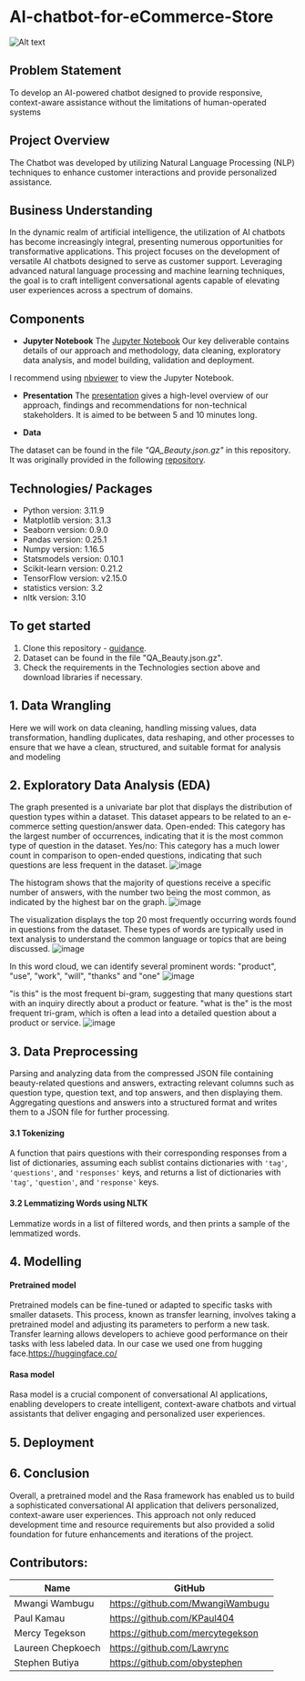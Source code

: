 # AI-chatbot-for-eCommerce-Store
![Alt text](https://github.com/MwangiWambugu/AI-chatbot-for-eCommerce-Store/blob/main/images/best-ai-chatbot-software.png)

## Problem Statement
To develop an AI-powered chatbot designed to provide responsive, context-aware assistance without the limitations of human-operated systems

## Project Overview
The Chatbot was developed by utilizing Natural Language Processing (NLP) techniques to enhance customer interactions and provide personalized assistance.

## Business Understanding
In the dynamic realm of artificial intelligence, the utilization of AI chatbots has become increasingly integral, presenting numerous opportunities for transformative applications. This project focuses on the development of versatile AI chatbots designed to serve as customer support. Leveraging advanced natural language processing and machine learning techniques, the goal is to craft intelligent conversational agents capable of elevating user experiences across a spectrum of domains.


## Components

* **Jupyter Notebook**
The [Jupyter Notebook](https://github.com/MwangiWambugu/AI-chatbot-for-eCommerce-Store) Our key deliverable contains details of our approach and methodology, data cleaning, exploratory data analysis, and model building, validation and deployment.

I recommend using [nbviewer](https://nbviewer.jupyter.org/) to view the Jupyter Notebook.

* **Presentation**
The [presentation](https://) gives a high-level overview of our approach, findings and recommendations for non-technical stakeholders. It is aimed to be between 5 and 10 minutes long.

* **Data**

The dataset can be found in the file *"QA_Beauty.json.gz"* in this repository. It was originally provided in the following [repository](https://github.com/MwangiWambugu/AI-chatbot-for-eCommerce-Store).

## Technologies/ Packages

* Python version: 3.11.9
* Matplotlib version: 3.1.3
* Seaborn version: 0.9.0
* Pandas version: 0.25.1
* Numpy version: 1.16.5
* Statsmodels version: 0.10.1
* Scikit-learn version: 0.21.2 
* TensorFlow version: v2.15.0
* statistics version: 3.2
* nltk version: 3.10


## To get started

1. Clone this repository - [guidance](https://help.github.com/articles/cloning-a-repository/).
2. Dataset can be found in the file "QA_Beauty.json.gz".
3. Check the requirements in the Technologies section above and download libraries if necessary.

## 1. Data Wrangling
Here we will work on data cleaning, handling missing values, data transformation, handling duplicates, data reshaping, and other processes to ensure that we have a clean, structured, and suitable format for analysis and modeling

## 2. Exploratory Data Analysis (EDA)
The graph presented is a univariate bar plot that displays the distribution of question types within a dataset. This dataset appears to be related to an e-commerce setting question/answer data.
Open-ended: This category has the largest number of occurrences, indicating that it is the most common type of question in the dataset.
Yes/no: This category has a much lower count in comparison to open-ended questions, indicating that such questions are less frequent in the dataset.
![image](https://github.com/MwangiWambugu/AI-chatbot-for-eCommerce-Store/blob/main/images/univariate%20analysis.png)

The histogram shows that the majority of questions receive a specific number of answers, with the number two being the most common, as indicated by the highest bar on the graph.
![image](https://github.com/MwangiWambugu/AI-chatbot-for-eCommerce-Store/blob/main/images/distribution.png)

The visualization displays the top 20 most frequently occurring words found in questions from the dataset. These types of words are typically used in text analysis to understand the common language or topics that are being discussed.
![image](https://github.com/MwangiWambugu/AI-chatbot-for-eCommerce-Store/blob/main/images/most_common_words_bar_chart.png)

In this word cloud, we can identify several prominent words: "product", "use", "work", "will", "thanks" and "one"
![image](https://github.com/MwangiWambugu/AI-chatbot-for-eCommerce-Store/blob/main/images/wordcloud.png)

"is this" is the most frequent bi-gram, suggesting that many questions start with an inquiry directly about a product or feature.
"what is the" is the most frequent tri-gram, which is often a lead into a detailed question about a product or service.
![image](https://github.com/MwangiWambugu/AI-chatbot-for-eCommerce-Store/blob/main/images/most_common_ngrams_subplot.png) 

## 3. Data Preprocessing
Parsing and analyzing data from  the compressed JSON file containing beauty-related questions and answers, extracting relevant columns such as question type, question text, and top answers, and then displaying them.
Aggregating questions and answers into a structured format and writes them to a JSON file for further processing.

#### 3.1 Tokenizing
A function that pairs questions with their corresponding responses from a list of dictionaries, assuming each sublist contains dictionaries with `'tag'`, `'questions'`, and `'responses'` keys, and returns a list of dictionaries with `'tag'`, `'question'`, and `'response'` keys.

#### 3.2 Lemmatizing Words using NLTK
Lemmatize words in a list of filtered words, and then prints a sample of the lemmatized words.


## 4. Modelling
#### Pretrained model
Pretrained models can be fine-tuned or adapted to specific tasks with smaller datasets. This process, known as transfer learning, involves taking a pretrained model and adjusting its parameters to perform a new task. Transfer learning allows developers to achieve good performance on their tasks with less labeled data. In our case we used one from hugging face.https://huggingface.co/

#### Rasa model
Rasa model is a crucial component of conversational AI applications, enabling developers to create intelligent, context-aware chatbots and virtual assistants that deliver engaging and personalized user experiences.

## 5. Deployment

## 6. Conclusion
Overall, a pretrained model and the Rasa framework has enabled us to build a sophisticated conversational AI application that delivers personalized, context-aware user experiences. This approach not only reduced development time and resource requirements but also provided a solid foundation for future enhancements and iterations of the project.

## Contributors:
|Name     |  GitHub   |
|---------|-----------------|
|Mwangi Wambugu |https://github.com/MwangiWambugu|
|Paul Kamau |https://github.com/KPaul404|
|Mercy Tegekson |https://github.com/mercytegekson|
|Laureen Chepkoech |https://github.com/Lawrync|
|Stephen Butiya |https://github.com/obystephen|
